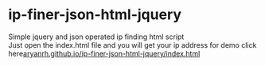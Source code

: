 # ip-finer-json-html-jquery
Simple jquery and json operated ip finding html script<br>
Just open the index.html file and you will get your ip address
for demo click here<a href="https://aryanrh.github.io/ip-finer-json-html-jquery/index.html">aryanrh.github.io/ip-finer-json-html-jquery/index.html</a>
